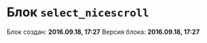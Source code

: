 
# Блок `select_nicescroll`

Блок создан: __2016.09.18, 17:27__
Версия блока: __2016.09.18, 17:27__


